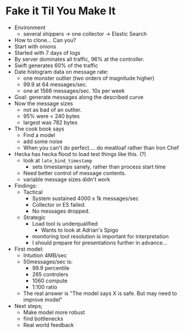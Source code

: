 # Fake it Til You Make It

* Environment
    * several shippers -> one collector -> Elastic Search
* How to clone... Can you?
* Start with onions
* Started with 7 days of logs
* By server dominates all traffic, 96% at the controller.
* Swift generates 60% of the traffic
* Date histogram data on message rate:
    * one monster outlier (two orders of magnitude higher)
    * 99.9 at 64 messages/sec.
    * one at 1566 messages/sec.  10x per week
* Goal: generate messages along the described curve
* Now the message sizes
    * not as bad of an outlier.
    * 95% were < 240 bytes
    * largest was 782 bytes
* The cook book says
    * Find a model
    * add some noise
    * When you can't do perfect.... do meatloaf rather than Iron Chef
* Hecka has hecka flood to load test things like this. (?)
    * look at `late_bind_timestamp`
        * sets timestamps sanely, rather than process start time
    * Need better control of message contents.
    * variable message sizes didn't work
* Findings:
    * Tactical
        * System sustained 4000 x 1k messages/sec
        * Collector or ES failed.
        * No messages dropped.
    * Strategic
        * Load tool is underqualified
            * Wants to look at Adrian's Spigo
        * monitoring tool resolution is important for interpretation
        * I should prepare for presentations further in advance...
* First model:
    * Intuition 4MB/sec
    * 50messages/sec is:
        * 99.9 percentile
        * 265 controlers
        * 1060 compute
        * 1:100 ratio
    * The real answer is "The model says X is safe.  But may need to improve model"
* Next steps;
    * Make model more robust
    * find bottlenecks
    * Real world feedback
